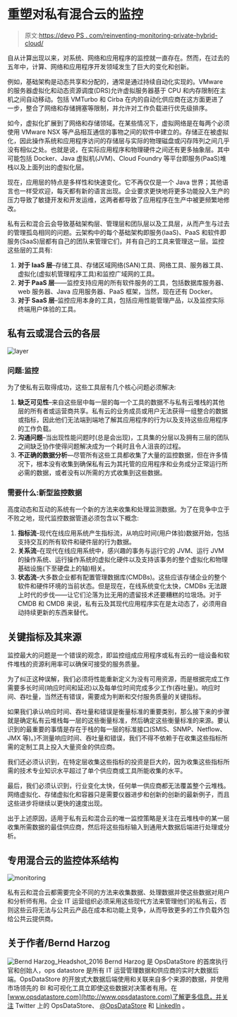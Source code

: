 # 重塑对私有混合云的监控

> 原文:[https://devo PS . com/reinventing-monitoring-private-hybrid-cloud/](https://devops.com/reinventing-monitoring-private-hybrid-cloud/)

自从计算出现以来，对系统、网络和应用程序的监控就一直存在。然而，在过去的五年中，计算、网络和应用程序开发领域发生了巨大的变化和创新。

例如，基础架构是动态共享和分配的，通常是通过持续自动化实现的。VMware 的服务器虚拟化和动态资源调度(DRS)允许虚拟服务器基于 CPU 和内存限制在主机之间自动移动。包括 VMTurbo 和 Cirba 在内的自动化供应商在这方面更进了一步，整合了网络和存储拥塞等限制，并允许对工作负载进行优先级排序。

如今，虚拟化扩展到了网络和存储领域。在某些情况下，虚拟网络是在每两个必须使用 VMware NSX 等产品相互通信的事物之间的软件中建立的。存储正在被虚拟化，因此操作系统和应用程序访问的存储层与实际的物理磁盘或闪存阵列之间几乎没有相似之处。也就是说，在实际应用程序和物理硬件之间还有更多抽象层。其中可能包括 Docker、Java 虚拟机(JVM)、Cloud Foundry 等平台即服务(PaaS)堆栈以及上面列出的虚拟化层。

现在，应用层的特点是多样性和快速变化。它不再仅仅是一个 Java 世界；其他语言也一样受欢迎，每天都有新的语言出现。企业要求更快地将更多功能投入生产的压力导致了敏捷开发和开发运维，这两者都导致了应用程序在生产中被更频繁地修改。

私有云和混合云会导致基础架构层、管理层和团队层以及工具层，从而产生与过去的管理孤岛相同的问题。云架构中的每个基础架构即服务(IaaS)、PaaS 和软件即服务(SaaS)层都有自己的团队来管理它们，并有自己的工具来管理这一层。监控这些层的工具有:

1.  **对于 IaaS 层**–存储工具、存储区域网络(SAN)工具、网络工具、服务器工具、虚拟化(虚拟机管理程序工具)和监控广域网的工具。
2.  **对于 PaaS 层**——监控支持应用的所有软件服务的工具，包括数据库服务器、web 服务器、Java 应用服务器、PaaS 框架，当然，现在还有 Docker。
3.  **对于 SaaS 层**–监控应用本身的工具，包括应用性能管理产品，以及监控实际终端用户体验的工具。

## **私有云或混合云的各层**

![layer](../Images/0e26c499ae2dc8516764f152248eeffd.png)

### 问题:监控

为了使私有云取得成功，这些工具层有几个核心问题必须解决:

1.  **缺乏可见性**–来自这些层中每一层的每一个工具的数据不与私有云堆栈的其他层的所有者或运营商共享。私有云的业务成员或用户无法获得一组整合的数据或指标，因此他们无法端到端地了解其应用程序的行为以及支持这些应用程序的工作负载。
2.  **沟通问题**–当出现性能问题时(总是会出现)，工具集的分层以及拥有三层的团队之间缺乏协作使得问题解决成为一个耗时且令人沮丧的过程。
3.  **不正确的数据分析**—尽管所有这些工具都收集了大量的监控数据，但在许多情况下，根本没有收集到确保私有云为其托管的应用程序和业务成分正常运行所必需的数据，或者没有以所需的方式收集到这些数据。

### 需要什么:新型监控数据

高度动态和互动的系统有一个新的方法来收集和处理监测数据。为了在竞争中立于不败之地，现代监控数据管道必须包含以下概念:

1.  **指标流**–现代在线应用系统产生指标流，从响应时间(用户体验)数据开始，包括支持交互的所有软件和硬件层的行为数据。
2.  **关系流**–在现代在线应用系统中，感兴趣的事务与运行它的 JVM、运行 JVM 的操作系统、运行操作系统的虚拟化硬件以及支持该事务的整个虚拟化和物理基础设施(下至硬盘上的轴)相关。
3.  **状态流**–大多数企业都有配置管理数据库(CMDBs)。这些应该存储企业的整个软件和硬件环境的当前状态。但是现在，在线系统变化太快，CMDBs 无法跟上时代的步伐——让它们沦落为比无用的遗留技术还要糟糕的垃圾场。对于 CMDB 和 CMDB 来说，私有云及其现代应用程序实在是太动态了，必须用自动持续更新的东西来替代。

## 关键指标及其来源

监控最大的问题是一个错误的观念，即监控组成应用程序或私有云的一组设备和软件堆栈的资源利用率可以确保可接受的服务质量。

为了纠正这种误解，我们必须将性能重新定义为没有可用资源，而是根据完成工作需要多长时间(响应时间和延迟)以及每单位时间完成多少工作(吞吐量)。响应时间、吞吐量，当然还有错误，需要成为判断和交付服务质量的关键指标。

如果我们承认响应时间、吞吐量和错误是衡量标准的重要类别，那么接下来的步骤就是确定私有云堆栈每一层的这些衡量标准，然后确定这些衡量标准的来源。要认识到的最重要的事情是存在于栈的每一层的标准接口(SMIS、SNMP、Netflow、JMX 等)。)不测量响应时间、吞吐量和错误，我们不得不依赖于在收集这些指标所需的定制工具上投入大量资金的供应商。

我们还必须认识到，在特定层收集这些指标的投资是巨大的，因为收集这些指标所需的技术专业知识水平超过了单个供应商或工具所能收集的水平。

最后，我们必须认识到，行业变化太快，任何单一供应商都无法覆盖整个云堆栈。网络虚拟化、存储虚拟化和容器只是需要仪器进步和创新的创新的最新例子，而且这些进步将继续以更快的速度出现。

出于上述原因，适用于私有云和混合云的唯一监控策略是关注在云堆栈中的某一层收集所需数据的最佳供应商，然后将这些指标输入到通用大数据后端进行处理或分析。

## 专用混合云的监控体系结构

![monitoring](../Images/dcea9b9e3e3d54055f015c63e890d55e.png)

私有云和混合云都需要完全不同的方法来收集数据、处理数据并使这些数据对用户和分析师有用。企业 IT 运营组织必须采用这些现代方法来管理他们的私有云，否则这些云将无法与公共云产品在成本和功能上竞争，从而导致更多的工作负载外包给公共云提供商。

## 关于作者/Bernd Harzog

![Bernd Harzog_Headshot_2016](../Images/76507adf89a70ca7f799214c6f569e3f.png) Bernd Harzog 是 OpsDataStore 的首席执行官和创始人，ops datastore 是所有 IT 运营管理数据和供应商的实时大数据后端。OpsDataStore 的开放式大数据后端使用和关联来自多个来源的数据，并使用市场领先的 BI 和可视化工具立即使这些数据对决策者有用。在[www.opsdatastore.com](http://www.opsdatastore.com)了解更多信息，并关注 Twitter 上的 OpsDataStore、 [@OpsDataStore](https://twitter.com/OpsDataStore) 和 [LinkedIn](https://www.linkedin.com/company/opsdatastore) 。